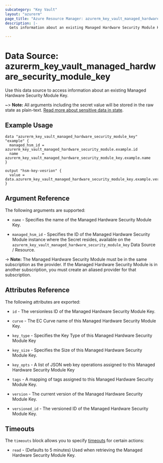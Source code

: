```yaml
---
subcategory: "Key Vault"
layout: "azurerm"
page_title: "Azure Resource Manager: azurerm_key_vault_managed_hardware_security_module_key"
description: |-
  Gets information about an existing Managed Hardware Security Module Key.

---
```


# Data Source: azurerm_key_vault_managed_hardware_security_module_key

Use this data source to access information about an existing Managed Hardware Security Module Key.

~> **Note:** All arguments including the secret value will be stored in the raw state as plain-text.
[Read more about sensitive data in state](/docs/state/sensitive-data.html).

## Example Usage

```hcl
data "azurerm_key_vault_managed_hardware_security_module_key" "example" {
  managed_hsm_id = azurerm_key_vault_managed_hardware_security_module.example.id
  name           = azurerm_key_vault_managed_hardware_security_module_key.example.name
}

output "hsm-key-vesrion" {
  value = data.azurerm_key_vault_managed_hardware_security_module_key.example.version
}
```

## Argument Reference

The following arguments are supported:

* `name` - Specifies the name of the Managed Hardware Security Module Key.

* `managed_hsm_id` - Specifies the ID of the Managed Hardware Security Module instance where the Secret resides, available on the `azurerm_key_vault_managed_hardware_security_module_key` Data Source / Resource.

-> **Note:** The Managed Hardware Security Module must be in the same subscription as the provider. If the Managed Hardware Security Module is in another subscription, you must create an aliased provider for that subscription.

## Attributes Reference

The following attributes are exported:

* `id` - The versionless ID of the Managed Hardware Security Module Key.

* `curve` - The EC Curve name of this Managed Hardware Security Module Key.

* `key_type` - Specifies the Key Type of this Managed Hardware Security Module Key

* `key_size` - Specifies the Size of this Managed Hardware Security Module Key.

* `key_opts` - A list of JSON web key operations assigned to this Managed Hardware Security Module Key

* `tags` - A mapping of tags assigned to this Managed Hardware Security Module Key.

* `version` - The current version of the Managed Hardware Security Module Key.

* `versioned_id` - The versioned ID of the Managed Hardware Security Module Key.

## Timeouts

The `timeouts` block allows you to specify [timeouts](https://developer.hashicorp.com/terraform/language/resources/configure#define-operation-timeouts) for certain actions:

* `read` - (Defaults to 5 minutes) Used when retrieving the Managed Hardware Security Module Key.
